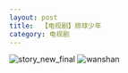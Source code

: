 ```yaml
---
layout: post
title:  【电视剧】排球少年
category: 电视剧
---
```

![story_new_final](http://r74vtd8b0.hd-bkt.clouddn.com/img/story_new_final.png)
![wanshan](http://r74vtd8b0.hd-bkt.clouddn.com/img/wanshan.png)















